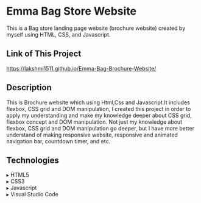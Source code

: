 # Emma Bag Store Website
This is a Bag store landing page website (brochure website) created by myself using HTML, CSS, and Javascript.

## Link of This Project
https://lakshmi1511.github.io/Emma-Bag-Brochure-Website/

## Description
This is Brochure website which using Html,Css and Javascript.It includes flexbox, CSS grid and DOM manipulation, I created this project in order to apply my understanding and make my knowledge deeper about CSS grid, flexbox concept and DOM manipulation. Not just my knowledge about flexbox, CSS grid and DOM manipulation go deeper, but I have more better understand of making responsive website, responsive and animated navigation bar, countdown timer, and etc.

## Technologies
▸ HTML5<br>
▸ CSS3<br>
▸ Javascript<br>
▸ Visual Studio Code<br>
